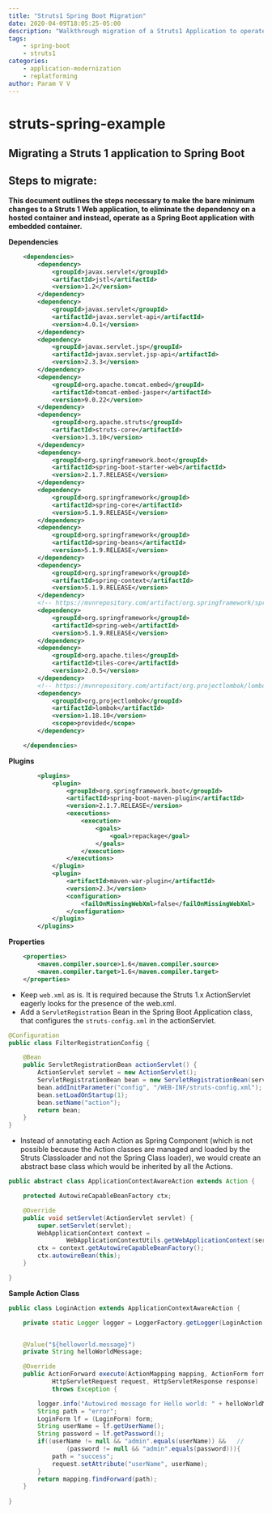 ```yaml
---
title: "Struts1 Spring Boot Migration"
date: 2020-04-09T18:05:25-05:00
description: "Walkthrough migration of a Struts1 Application to operate in a Spring Boot environment."
tags: 
    - spring-boot
    - struts1
categories:
    - application-modernization
    - replatforming
author: Param V V
---
```


# struts-spring-example

## Migrating a Struts 1 application to Spring Boot

## Steps to migrate:

__This document outlines the steps necessary to make the bare minimum changes to a Struts 1 Web application, to eliminate the dependency on a hosted container and instead, operate as a Spring Boot application with embedded container.__

__Dependencies__
```xml
    <dependencies>
        <dependency>
            <groupId>javax.servlet</groupId>
            <artifactId>jstl</artifactId>
            <version>1.2</version>
        </dependency>
        <dependency>
            <groupId>javax.servlet</groupId>
            <artifactId>javax.servlet-api</artifactId>
            <version>4.0.1</version>
        </dependency>
        <dependency>
            <groupId>javax.servlet.jsp</groupId>
            <artifactId>javax.servlet.jsp-api</artifactId>
            <version>2.3.3</version>
        </dependency>
        <dependency>
            <groupId>org.apache.tomcat.embed</groupId>
            <artifactId>tomcat-embed-jasper</artifactId>
            <version>9.0.22</version>
        </dependency>
        <dependency>
            <groupId>org.apache.struts</groupId>
            <artifactId>struts-core</artifactId>
            <version>1.3.10</version>
        </dependency>
        <dependency>
            <groupId>org.springframework.boot</groupId>
            <artifactId>spring-boot-starter-web</artifactId>
            <version>2.1.7.RELEASE</version>
        </dependency>
        <dependency>
            <groupId>org.springframework</groupId>
            <artifactId>spring-core</artifactId>
            <version>5.1.9.RELEASE</version>
        </dependency>
        <dependency>
            <groupId>org.springframework</groupId>
            <artifactId>spring-beans</artifactId>
            <version>5.1.9.RELEASE</version>
        </dependency>
        <dependency>
            <groupId>org.springframework</groupId>
            <artifactId>spring-context</artifactId>
            <version>5.1.9.RELEASE</version>
        </dependency>
        <!-- https://mvnrepository.com/artifact/org.springframework/spring-web -->
        <dependency>
            <groupId>org.springframework</groupId>
            <artifactId>spring-web</artifactId>
            <version>5.1.9.RELEASE</version>
        </dependency>
        <dependency>
            <groupId>org.apache.tiles</groupId>
            <artifactId>tiles-core</artifactId>
            <version>2.0.5</version>
        </dependency>
        <!-- https://mvnrepository.com/artifact/org.projectlombok/lombok -->
        <dependency>
            <groupId>org.projectlombok</groupId>
            <artifactId>lombok</artifactId>
            <version>1.18.10</version>
            <scope>provided</scope>
        </dependency>

    </dependencies>
``` 

__Plugins__
```xml
        <plugins>
            <plugin>
                <groupId>org.springframework.boot</groupId>
                <artifactId>spring-boot-maven-plugin</artifactId>
                <version>2.1.7.RELEASE</version>
                <executions>
                    <execution>
                        <goals>
                            <goal>repackage</goal>
                        </goals>
                    </execution>
                </executions>
            </plugin>
            <plugin>
                <artifactId>maven-war-plugin</artifactId>
                <version>2.3</version>
                <configuration>
                    <failOnMissingWebXml>false</failOnMissingWebXml>
                </configuration>
            </plugin>
        </plugins>
```
__Properties__
```xml
    <properties>
        <maven.compiler.source>1.6</maven.compiler.source>
        <maven.compiler.target>1.6</maven.compiler.target>
    </properties>
```

* Keep `web.xml` as is. It is required because the Struts 1.x ActionServlet eagerly looks for the presence
of the web.xml.
* Add a `ServletRegistration` Bean in the Spring Boot Application class, that configures the
`struts-config.xml` in the actionServlet.
```java
@Configuration
public class FilterRegistrationConfig {

    @Bean
    public ServletRegistrationBean actionServlet() {
        ActionServlet servlet = new ActionServlet();
        ServletRegistrationBean bean = new ServletRegistrationBean(servlet, "*.do");
        bean.addInitParameter("config", "/WEB-INF/struts-config.xml");
        bean.setLoadOnStartup(1);
        bean.setName("action");
        return bean;
    }
}
```
* Instead of annotating each Action as Spring Component (which is not possible because the 
Action classes are managed and loaded by the Struts Classloader and not the Spring Class loader),
we would create an abstract base class which would be inherited by all the Actions.
```java
public abstract class ApplicationContextAwareAction extends Action {

    protected AutowireCapableBeanFactory ctx;

    @Override
    public void setServlet(ActionServlet servlet) {
        super.setServlet(servlet);
        WebApplicationContext context =
                WebApplicationContextUtils.getWebApplicationContext(servlet.getServletContext());
        ctx = context.getAutowireCapableBeanFactory();
        ctx.autowireBean(this);
    }

}
```

__Sample Action Class__
```java
public class LoginAction extends ApplicationContextAwareAction {

	private static Logger logger = LoggerFactory.getLogger(LoginAction.class);


	@Value("${helloworld.message}")
	private String helloWorldMessage;

	@Override
	public ActionForward execute(ActionMapping mapping, ActionForm form,
			HttpServletRequest request, HttpServletResponse response)
			throws Exception {

		logger.info("Autowired message for Hello world: " + helloWorldMessage);
		String path = "error";
		LoginForm lf = (LoginForm) form;
		String userName = lf.getUserName();
		String password = lf.getPassword();
		if((userName != null && "admin".equals(userName)) &&   // 
				(password != null && "admin".equals(password))){
			path = "success";
			request.setAttribute("userName", userName);
		}
		return mapping.findForward(path);
	}
	
}
```